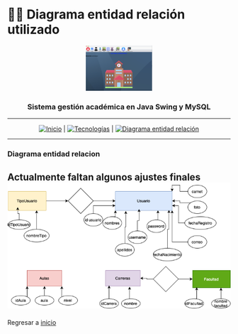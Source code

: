 # 🧑‍💻 Diagrama entidad relación utilizado
<div align="center">
  <img src="imagen-proyecto/2.webp" alt="Sistema gestión académica" width="150"/>
  <h3>Sistema gestión académica en Java Swing y MySQL</h3>
  <!--p>
    <strong>Ingeniero de Software y Desarrollador Web</strong><br/>
    Especializado en desarrollo web full stack, apasionado por soluciones digitales.
  </p-->
</div>

---

<div align="center">
  <a href="README.md"><img src="https://img.shields.io/badge/-Inicio-007bff?logo=home&logoColor=fff" alt="Inicio"/></a> | 
  <a href="tecnologias.md"><img src="https://img.shields.io/badge/-Tecnologias-28a745?logo=project-diagram&logoColor=fff" alt="Tecnologías"/></a> |
  <!--a href="educacion.md"><img src="https://img.shields.io/badge/-Educación-ff6347?logo=tools&logoColor=fff" alt="Educación"/></a> |-->
  <a href="diagramaer.md"><img src="https://img.shields.io/badge/-Diagrama entidad relación-007bff?logo=envelope&logoColor=fff" alt="Diagrama entidad relación"/></a>
</div>

---

### Diagrama entidad relacion

**Actualmente faltan algunos ajustes finales**
![Diagrama entidad relación](imagen-proyecto/diagramaer.png)
---

Regresar a <a href="https://github.com/santoslopez">inicio</a>
